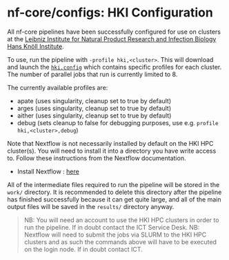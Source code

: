 # nf-core/configs: HKI Configuration

All nf-core pipelines have been successfully configured for use on clusters at the [Leibniz Institute for Natural Product Research and Infection Biology Hans Knöll Institute](https://www.leibniz-hki.de/en).

To use, run the pipeline with `-profile hki,<cluster>`. This will download and launch the [`hki.config`](../conf/hki.config) which contains specific profiles for each cluster. The number of parallel jobs that run is currently limited to 8.

The currently available profiles are:

- apate (uses singularity, cleanup set to true by default)
- arges (uses singularity, cleanup set to true by default)
- aither (uses singularity, cleanup set to true by default)
- debug (sets cleanup to false for debugging purposes, use e.g. `profile hki,<cluster>,debug`)

Note that Nextflow is not necessarily installed by default on the HKI HPC cluster(s). You will need to install it into a directory you have write access to.
Follow these instructions from the Nextflow documentation.

- Install Nextflow : [here](https://www.nextflow.io/docs/latest/getstarted.html#)

All of the intermediate files required to run the pipeline will be stored in the `work/` directory. It is recommended to delete this directory after the pipeline
has finished successfully because it can get quite large, and all of the main output files will be saved in the `results/` directory anyway.

> NB: You will need an account to use the HKI HPC clusters in order to run the pipeline. If in doubt contact the ICT Service Desk.
> NB: Nextflow will need to submit the jobs via SLURM to the HKI HPC clusters and as such the commands above will have to be executed on the login
> node. If in doubt contact ICT.
